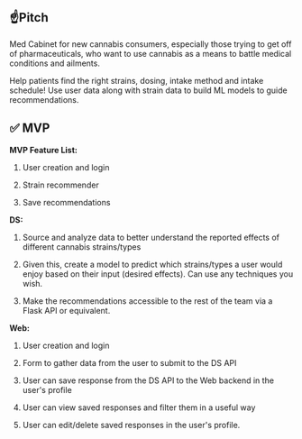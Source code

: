 ## ☝️**Pitch**

Med Cabinet for new cannabis consumers, especially those trying to get off of pharmaceuticals, who want to use cannabis as a means to battle medical conditions and ailments. 

Help patients find the right strains, dosing, intake method and intake schedule! Use user data along with strain data to build ML models to guide recommendations.

## ✅ **MVP**

**MVP Feature List:**

1. User creation and login

2. Strain recommender

3. Save recommendations

**DS:**

1. Source and analyze data to better understand the reported effects of different cannabis strains/types

2. Given this, create a model to predict which strains/types a user would enjoy based on their input (desired effects). Can use any techniques you wish.

3. Make the recommendations accessible to the rest of the team via a Flask API or equivalent.

**Web:**

1. User creation and login

2. Form to gather data from the user to submit to the DS API

3. User can save response from the DS API to the Web backend in the user's profile

4. User can view saved responses and filter them in a useful way

5. User can edit/delete saved responses in the user's profile.
